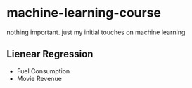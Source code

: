 # machine-learning-course
nothing important. just my initial touches on machine learning

## Lienear Regression
* Fuel Consumption
* Movie Revenue